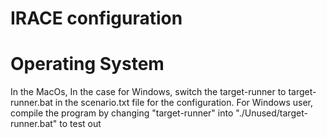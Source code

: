 # IRACE configuration

# Operating System
In the MacOs, 
In the case for Windows, switch the target-runner to target-runner.bat in the scenario.txt file for the configuration. 
For Windows user, compile the program by changing "target-runner" into "./Unused/target-runner.bat" to test out 
